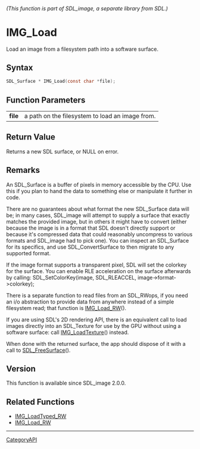 ###### (This function is part of SDL_image, a separate library from SDL.)
# IMG_Load

Load an image from a filesystem path into a software surface.

## Syntax

```c
SDL_Surface * IMG_Load(const char *file);

```

## Function Parameters

|              |                                                 |
| ------------ | ----------------------------------------------- |
| **file**     | a path on the filesystem to load an image from. |

## Return Value

Returns a new SDL surface, or NULL on error.

## Remarks

An SDL_Surface is a buffer of pixels in memory accessible by the CPU. Use
this if you plan to hand the data to something else or manipulate it
further in code.

There are no guarantees about what format the new SDL_Surface data will be;
in many cases, SDL_image will attempt to supply a surface that exactly
matches the provided image, but in others it might have to convert (either
because the image is in a format that SDL doesn't directly support or
because it's compressed data that could reasonably uncompress to various
formats and SDL_image had to pick one). You can inspect an SDL_Surface for
its specifics, and use SDL_ConvertSurface to then migrate to any supported
format.

If the image format supports a transparent pixel, SDL will set the colorkey
for the surface. You can enable RLE acceleration on the surface afterwards
by calling: SDL_SetColorKey(image, SDL_RLEACCEL, image->format->colorkey);

There is a separate function to read files from an SDL_RWops, if you need
an i/o abstraction to provide data from anywhere instead of a simple
filesystem read; that function is [IMG_Load_RW](IMG_Load_RW)().

If you are using SDL's 2D rendering API, there is an equivalent call to
load images directly into an SDL_Texture for use by the GPU without using a
software surface: call [IMG_LoadTexture](IMG_LoadTexture)() instead.

When done with the returned surface, the app should dispose of it with a
call to [SDL_FreeSurface](SDL_FreeSurface)().

## Version

This function is available since SDL_image 2.0.0.

## Related Functions

* [IMG_LoadTyped_RW](IMG_LoadTyped_RW)
* [IMG_Load_RW](IMG_Load_RW)

----
[CategoryAPI](CategoryAPI)
